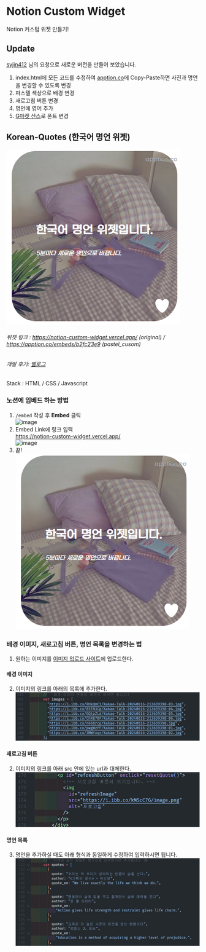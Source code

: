 # Notion Custom Widget
Notion 커스텀 위젯 만들기!

## Update
[syjin412](https://blog.naver.com/syjin412) 님의 요청으로 새로운 버전을 만들어 보았습니다.

1. index.html에 모든 코드를 수정하여 [apption.co](https://apption.co/)에 Copy-Paste하면 사진과 명언을 변경할 수 있도록 변경
2. 파스텔 색상으로 배경 변경
3. 새로고침 버튼 변경
4. 명언에 영어 추가
5. [G마켓 산스](https://noonnu.cc/font_page/366)로 폰트 변경


## Korean-Quotes (한국어 명언 위젯)  
![alt text](image-4.png)

###### 위젯 링크 : https://notion-custom-widget.vercel.app/ (original) / https://apption.co/embeds/b2fc23e9 (pastel_cusom)
###### 개발 후기: [벨로그](https://velog.io/@unbroken2650/ncw-korean-quotes)

Stack : HTML / CSS / Javascript  

### 노션에 임베드 하는 방법 
1. <code>/embed</code> 작성 후 **Embed** 클릭  
![image](https://user-images.githubusercontent.com/58286965/167651640-484b72f3-acd3-4cbe-954e-655213cf22cc.png)
2. Embed Link에 링크 입력  
https://notion-custom-widget.vercel.app/  
![image](https://user-images.githubusercontent.com/58286965/167651917-c6600cea-c045-4143-aa0e-f4f6db91c0fa.png)
3. 끝!  
![alt text](image-4.png)

### 배경 이미지, 새로고침 버튼, 명언 목록을 변경하는 법
1. 원하는 이미지를 [이미지 업로드 사이트](https://ko.imgbb.com/)에 업로드한다.
#### 배경 이미지
2. 이미지의 링크를 아래의 목록에 추가한다.
![alt text](image.png)
#### 새로고침 버튼
2. 이미지의 링크를 아래 src 안에 있는 url과 대체한다.
![alt text](image-2.png)
#### 명언 목록
3. 명언을 추가하실 때도 아래 형식과 동일하게 수정하여 입력하시면 됩니다.
![alt text](image-1.png)